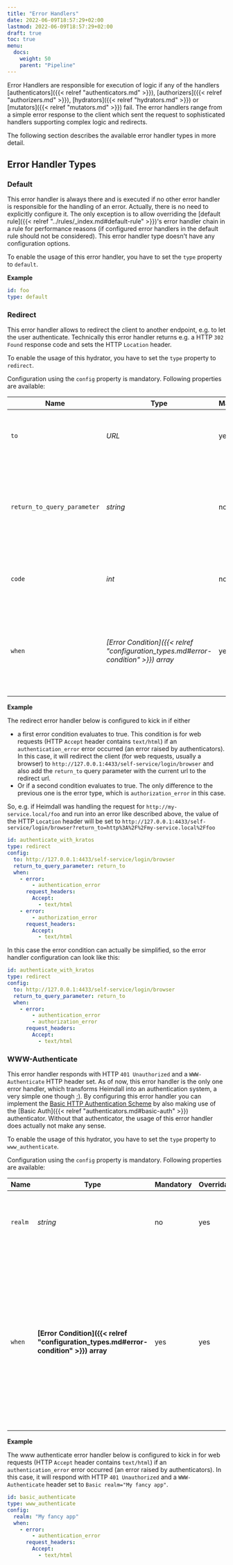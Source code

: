 ```yaml
---
title: "Error Handlers"
date: 2022-06-09T18:57:29+02:00
lastmod: 2022-06-09T18:57:29+02:00
draft: true
toc: true
menu:
  docs:
    weight: 50
    parent: "Pipeline"
---
```


Error Handlers are responsible for execution of logic if any of the handlers [authenticators]({{< relref "authenticators.md" >}}), [authorizers]({{< relref "authorizers.md" >}}), [hydrators]({{< relref "hydrators.md" >}}) or [mutators]({{< relref "mutators.md" >}}) fail. The error handlers range from a simple error response to the client which sent the request to sophisticated handlers supporting complex logic and redirects. 

The following section describes the available error handler types in more detail.

## Error Handler Types

### Default

This error handler is always there and is executed if no other error handler is responsible for the handling of an error. Actually, there is no need to explicitly configure it. The only exception is to allow overriding the [default rule]({{< relref "../rules/_index.md#default-rule" >}})'s error handler chain in a rule for performance reasons (if configured error handlers in the default rule should not be considered). This error handler type doesn't have any configuration options.

To enable the usage of this error handler, you have to set the `type` property to `default`.

**Example**

```yaml
id: foo
type: default
```

### Redirect

This error handler allows to redirect the client to another endpoint, e.g. to let the user authenticate. Technically this error handler returns e.g. a HTTP `302 Found` response code and sets the HTTP `Location` header.

To enable the usage of this hydrator, you have to set the `type` property to `redirect`.

Configuration using the `config` property is mandatory. Following properties are available:

| Name                        | Type                                                                               | Mandatory | Overridable | Description                                                                                                                                                                                                                         |
|-----------------------------|------------------------------------------------------------------------------------|-----------|-------------|-------------------------------------------------------------------------------------------------------------------------------------------------------------------------------------------------------------------------------------|
| `to`                        | *URL*                                                                              | yes       | no          | The url to redirect the client to. If no `return_to_query_parameter` is defined, the value of the HTTP `Location` hader is set to the configured value.                                                                             |
| `return_to_query_parameter` | *string*                                                                           | no        | no          | If you want to return the user back to the url, Heimdall was handling when this error handler kicked in and your authentication system supports this by considering a specific query parameter, you can configure it here.          |
| `code`                      | *int*                                                                              | no        | no          | The code to be used for the redirect. Defaults to `302 Found`. Heimdall does not check the configured code for HTTP redirect validity!                                                                                              |
| `when`                      | *[Error Condition]({{< relref "configuration_types.md#error-condition" >}}) array* | yes       | yes         | Conditions, which must hold true for this error handler to execute. The defined conditions are evaluated using a boolean or. So at least one of the defined conditions must evaluate to `true` to have this error handler executed. |

**Example**

The redirect error handler below is configured to kick in if either 
* a first error condition evaluates to true. This condition is for web requests (HTTP `Accept` header contains `text/html`) if an `authentication_error` error occurred (an error raised by authenticators). In this case, it will redirect the client (for web requests, usually a browser) to `http://127.0.0.1:4433/self-service/login/browser` and also add the `return_to` query parameter with the current url to the redirect url.
* Or if a second condition evaluates to true. The only difference to the previous one is the error type, which is `authorization_error` in this case.

So, e.g. if Heimdall was handling the request for `http://my-service.local/foo` and run into an error like described above, the value of the HTTP `Location` header will be set to `http://127.0.0.1:4433/self-service/login/browser?return_to=http%3A%2F%2Fmy-service.local%2Ffoo`

```yaml
id: authenticate_with_kratos
type: redirect
config:
  to: http://127.0.0.1:4433/self-service/login/browser
  return_to_query_parameter: return_to
  when:
    - error:
        - authentication_error
      request_headers:
        Accept:
          - text/html
    - error:
        - authorization_error
      request_headers:
        Accept:
          - text/html
```

In this case the error condition can actually be simplified, so the error handler configuration can look like this:

```yaml
id: authenticate_with_kratos
type: redirect
config:
  to: http://127.0.0.1:4433/self-service/login/browser
  return_to_query_parameter: return_to
  when:
    - error:
        - authentication_error
        - authorization_error
      request_headers:
        Accept:
          - text/html
```


### WWW-Authenticate

This error handler responds with HTTP `401 Unauthorized` and a `WWW-Authenticate` HTTP header set. As of now, this error handler is the only one error handler, which transforms Heimdall into an authentication system, a very simple one though ;). By configuring this error handler you can implement the [Basic HTTP Authentication Scheme](https://datatracker.ietf.org/doc/html/rfc7617) by also making use of the [Basic Auth]({{< relref "authenticators.md#basic-auth" >}}) authenticator. Without that authenticator, the usage of this error handler does actually not make any sense.

To enable the usage of this hydrator, you have to set the `type` property to `www_authenticate`.

Configuration using the `config` property is mandatory. Following properties are available:

| Name    | Type                                                                                 | Mandatory | Overridable | Description                                                                                                                                                                                                                         |
|---------|--------------------------------------------------------------------------------------|-----------|-------------|-------------------------------------------------------------------------------------------------------------------------------------------------------------------------------------------------------------------------------------|
| `realm` | *string*                                                                             | no        | yes         | The "realm" according to [RFC 7235, section 2.2](https://datatracker.ietf.org/doc/html/rfc7235#section-2.2). Defaults to "Please authenticate".                                                                                     |
| `when`  | **[Error Condition]({{< relref "configuration_types.md#error-condition" >}}) array** | yes       | yes         | Conditions, which must hold true for this error handler to execute. The defined conditions are evaluated using a boolean or. So at least one of the defined conditions must evaluate to `true` to have this error handler executed. |

**Example**

The www authenticate error handler below is configured to kick in for web requests (HTTP `Accept` header contains `text/html`) if an `authentication_error` error occurred (an error raised by authenticators). In this case, it will respond with HTTP `401 Unauthorized` and a `WWW-Authenticate` header set to `Basic realm="My fancy app"`.

```yaml
id: basic_authenticate
type: www_authenticate
config:
  realm: "My fancy app"
  when:
    - error:
        - authentication_error
      request_headers:
        Accept:
          - text/html
```